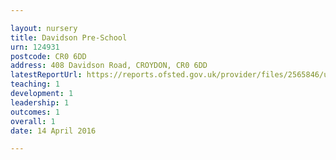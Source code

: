 ```yaml
---

layout: nursery
title: Davidson Pre-School
urn: 124931
postcode: CR0 6DD
address: 408 Davidson Road, CROYDON, CR0 6DD
latestReportUrl: https://reports.ofsted.gov.uk/provider/files/2565846/urn/124931.pdf
teaching: 1
development: 1
leadership: 1
outcomes: 1
overall: 1
date: 14 April 2016

---
```

